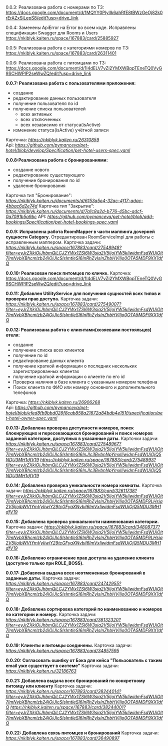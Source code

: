 0.0.3:
Реализована работа с номерами по ТЗ:
https://docs.google.com/document/d/1MQYY0PlyIIk6ahRfE8tBWzGeOj82k0rErAZxSiLepS8/edit?usp=drive_link

0.0.4:
Заменены ApiError на Error во всем коде. Исправлены спецификации Swagger для Rooms и Users
https://nkiblyk.kaiten.ru/space/167883/card/25885927

0.0.5:
Реализована работа с категориями номеров по ТЗ:
https://nkiblyk.kaiten.ru/space/167883/card/26311401

0.0.6:
Реализована работа с питомцами по ТЗ:
https://docs.google.com/document/d/1l4dELV7vZi2YMXWBppTEneTQ0VyG9SCHWPlP2seWwZQ/edit?usp=drive_link

**0.0.7: Реализована работа с пользователями приложения:**
- создание
- редактирование данных пользователя
- получение пользователя по id
- получение списка пользователей
    - всех активных
    - всех отключенных
    - всех независимо от статуса(isActive)
- изменение статуса(isActive) учётной записи

Карточка: *<https://nkiblyk.kaiten.ru/26310859>*  
Api: *<https://github.com/pymanceva/pet-hotel/blob/develop/Specification/pet-hotel-users-spec.yaml>*

**0.0.8:Реализована работа с бронированиями:**
- создание нового
- редактирование существующего
- получение бронирования по id
- удаление бронирования

Карточка тип "Бронирование": *<https://nkiblyk.kaiten.ru/documents/d/6153a5e4-32ac-4f17-adac-4bbac6d2e74d>*
Карточка тип "Закрытие": *<https://nkiblyk.kaiten.ru/documents/d/7a1c8a2d-b776-45bc-adcf-0a7091b5a9bc>*
API: *<https://github.com/pymanceva/pet-hotel/blob/add-bookings/Specification/pet-hotel-bookings-spec.yaml>*

**0.0.9: Исправлена работа RoomMapper в части маппинга дочерней сущности Category.**
Отредактирован RoomServiceImpl для работы с исправленным маппером.
Карточка задачи: *<https://nkiblyk.kaiten.ru/space/167883/card/27548948?filter=eyJrZXkiOiJhbmQiLCJ2YWx1ZSI6W3sia2V5IjoiYW5kIiwidmFsdWUiOlt7ImNvbXBhcmlzb24iOiJlcSIsImtleSI6InRhZyIsInZhbHVlIjo0OTA5MDF9XX1dfQ>*

**0.0.10: Реализован поиск питомцев по кличке.**
Карточка: https://docs.google.com/document/d/1l4dELV7vZi2YMXWBppTEneTQ0VyG9SCHWPlP2seWwZQ/edit?usp=drive_link

**0.0.11: Добавлен UtilityService для получения сущностей всех типов и проверки прав доступа.**
Карточка задачи: *<https://nkiblyk.kaiten.ru/space/167883/card/27549007?filter=eyJrZXkiOiJhbmQiLCJ2YWx1ZSI6W3sia2V5IjoiYW5kIiwidmFsdWUiOlt7ImNvbXBhcmlzb24iOiJlcSIsImtleSI6InRhZyIsInZhbHVlIjo0OTA5MDF9XX1dfQ>*

**0.0.12: Реализована работа с клиентами(хозяевами постояльцев) отеля:**
- создание
- получение списка всех клиентов
- получение по id
- редактирование данных клиента
- получение краткой информации о последних нескольких зарегистрированных клиентах
- получение краткой информации о клиенте по его id
- Проверка наличия в базе клиента с указанным номером телефона
- Поиск клиента по ФИО или номеру основного и дополнительного телефонов

Карточка: *<https://nkiblyk.kaiten.ru/26906268>*  
Api: *<https://github.com/pymanceva/pet-hotel/blob/efed8fb9bbd026f8cab858a21672a84bdb4e151f/specification/pet-hotel-owner-spec.yaml>*

**0.0.13: Добавлена проверка доступности номеров, поиск блокирующих и пересекающихся бронирований
и поиск номеров заданной категории, доступных в указанные даты.**
Карточки задачи: *<https://nkiblyk.kaiten.ru/space/167883/card/27548967?filter=eyJrZXkiOiJhbmQiLCJ2YWx1ZSI6W3sia2V5IjoiYW5kIiwidmFsdWUiOlt7ImNvbXBhcmlzb24iOiJlcSIsImtleSI6InJlc3BvbnNpYmxlIiwidmFsdWUiOjQ5NDU3MH1dfV19>*
*<https://nkiblyk.kaiten.ru/space/167883/card/27548993?filter=eyJrZXkiOiJhbmQiLCJ2YWx1ZSI6W3sia2V5IjoiYW5kIiwidmFsdWUiOlt7ImNvbXBhcmlzb24iOiJlcSIsImtleSI6InJlc3BvbnNpYmxlIiwidmFsdWUiOjQ5NDU3MH1dfV19>*

**0.0.14: Добавлена проверка уникальности номера комнаты.**
Карточка задачи: *<https://nkiblyk.kaiten.ru/space/167883/card/32611738?filter=eyJrZXkiOiJhbmQiLCJ2YWx1ZSI6W3sia2V5IjoiYW5kIiwidmFsdWUiOlt7ImNvbXBhcmlzb24iOiJlcSIsImtleSI6InRhZyIsInZhbHVlIjo0OTA5MDF9LHsia2V5IjoibWVtYmVyIiwiY29tcGFyaXNvbiI6ImVxIiwidmFsdWUiOjQ5NDU3MH1dfV19>*

**0.0.15: Добавлена проверка уникальности наименования категории.**
Карточка задачи: *<https://nkiblyk.kaiten.ru/space/167883/card/34808737?filter=eyJrZXkiOiJhbmQiLCJ2YWx1ZSI6W3sia2V5IjoiYW5kIiwidmFsdWUiOlt7ImNvbXBhcmlzb24iOiJlcSIsImtleSI6InRhZyIsInZhbHVlIjo0OTA5MDF9LHsia2V5IjoibWVtYmVyIiwiY29tcGFyaXNvbiI6ImVxIiwidmFsdWUiOjQ5NDU3MH1dfV19>*

**0.0.16: Добавлено ограничение прав доступа на удаление клиента (доступно только при ROLE_BOSS).**

**0.0.17: Добавлена выдача всех неотмененных бронирований в заданные даты.**
Карточка задачи: *<https://nkiblyk.kaiten.ru/space/167883/card/24742955?filter=eyJrZXkiOiJhbmQiLCJ2YWx1ZSI6W3sia2V5IjoiYW5kIiwidmFsdWUiOlt7ImNvbXBhcmlzb24iOiJlcSIsImtleSI6InRhZyIsInZhbHVlIjo0OTA5MDF9XX1dfQ>*

**0.0.18: Добавлена сортировка категорий по наименованию и номеров по категории и номеру.**
Карточка задачи: *<https://nkiblyk.kaiten.ru/space/167883/card/36132320?filter=eyJrZXkiOiJhbmQiLCJ2YWx1ZSI6W3sia2V5IjoiYW5kIiwidmFsdWUiOlt7ImNvbXBhcmlzb24iOiJlcSIsImtleSI6InRhZyIsInZhbHVlIjo0OTA5MDF9XX1dfQ>*

**0.0.19: Клиенты и питомцы соединены.**
Карточка задачи: *<https://nkiblyk.kaiten.ru/space/167883/card/34857595>*

**0.0.20: Согласовать ошибку от Бэка для кейса "Пользователь с таким email уже существует в системе"**
Карточка задачи: *<https://nkiblyk.kaiten.ru/32186763>*

**0.0.21: Добавлена выдача всех бронирований по конкретному питомцу или клиенту**
Карточка задачи: *<https://nkiblyk.kaiten.ru/space/167883/card/38244014?filter=eyJrZXkiOiJhbmQiLCJ2YWx1ZSI6W3sia2V5IjoiYW5kIiwidmFsdWUiOlt7ImNvbXBhcmlzb24iOiJlcSIsImtleSI6InRhZyIsInZhbHVlIjo0OTA5MDF9XX1dfQ>*
*<https://nkiblyk.kaiten.ru/space/167883/card/38244001?filter=eyJrZXkiOiJhbmQiLCJ2YWx1ZSI6W3sia2V5IjoiYW5kIiwidmFsdWUiOlt7ImNvbXBhcmlzb24iOiJlcSIsImtleSI6InRhZyIsInZhbHVlIjo0OTA5MDF9XX1dfQ>*

**0.0.22: Добавлена связь питомцев и бронирований**
Карточка задачи: *<https://nkiblyk.kaiten.ru/space/167883/card/36490897>*